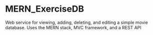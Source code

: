 # MERN_ExerciseDB
Web service for viewing, adding, deleting, and editing a simple movie database. Uses the MERN stack, MVC framework, and a REST API
